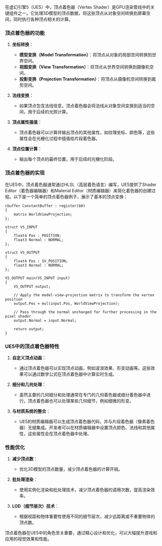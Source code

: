 在虚幻引擎5（UE5）中，顶点着色器（Vertex Shader）是GPU渲染管线中的关键组件之一。它处理3D模型的顶点数据，将这些顶点从对象空间转换到屏幕空间，同时执行各种顶点相关的计算。

### 顶点着色器的功能

1. **坐标转换**：
   - **模型变换（Model Transformation）**：将顶点从对象的局部空间转换到世界空间。
   - **视图变换（View Transformation）**：将顶点从世界空间转换到摄像机空间。
   - **投影变换（Projection Transformation）**：将顶点从摄像机空间转换到裁剪空间。

2. **法线变换**：
   - 如果顶点包含法线信息，顶点着色器会将法线从对象空间变换到适当的空间，用于后续的光照计算。

3. **顶点属性插值**：
   - 顶点着色器可以计算并输出顶点的其他属性，如纹理坐标、颜色等，这些属性会在光栅化过程中插值给片段着色器。

4. **顶点位置计算**：
   - 输出每个顶点的最终位置，用于后续的光栅化阶段。

### 顶点着色器的实现

在UE5中，顶点着色器通常通过HLSL（高层着色语言）编写，UE5提供了Shader Editor（着色器编辑器）和Material Editor（材质编辑器）来简化着色器的创建过程。以下是一个简单的顶点着色器例子，展示了基本的顶点变换：

```hlsl
cbuffer ConstantBuffer : register(b0)
{
    matrix WorldViewProjection;
};

struct VS_INPUT
{
    float4 Pos : POSITION;
    float3 Normal : NORMAL;
};

struct VS_OUTPUT
{
    float4 Pos : SV_POSITION;
    float3 Normal : NORMAL;
};

VS_OUTPUT main(VS_INPUT input)
{
    VS_OUTPUT output;
    
    // Apply the model-view-projection matrix to transform the vertex position
    output.Pos = mul(input.Pos, WorldViewProjection);
    
    // Pass through the normal unchanged for further processing in the pixel shader
    output.Normal = input.Normal;
    
    return output;
}
```

### UE5中的顶点着色器特性

1. **自定义顶点动画**：
   - 通过顶点着色器可以实现顶点动画，例如波浪效果、形变动画等。这些效果可以通过数学公式在顶点着色器中计算实时生成。

2. **细分和几何处理**：
   - 虽然主要的几何细分和处理通常在专门的几何着色器或细分着色器中进行，顶点着色器也可以处理某些几何细节，例如细微的形变。

3. **与材质系统的整合**：
   - UE5的材质编辑器可以生成顶点着色器代码，并与片段着色器（像素着色器）无缝集成。开发者可以在材质编辑器中设置顶点颜色、法线和其他属性，这些属性会在顶点着色器中处理。

### 性能优化

1. **减少顶点数**：
   - 优化3D模型的顶点数量，减少顶点着色器的计算开销。

2. **批处理渲染**：
   - 使用实例化渲染和批处理技术，减少顶点着色器的调用次数，提高渲染效率。

3. **LOD（细节层次）技术**：
   - 根据视距和物体重要性使用不同的细节层次，减少远距离或不重要物体的顶点数。

顶点着色器在UE5中的角色至关重要，通过精心设计和优化，可以大幅提升游戏和应用的视觉效果和性能。